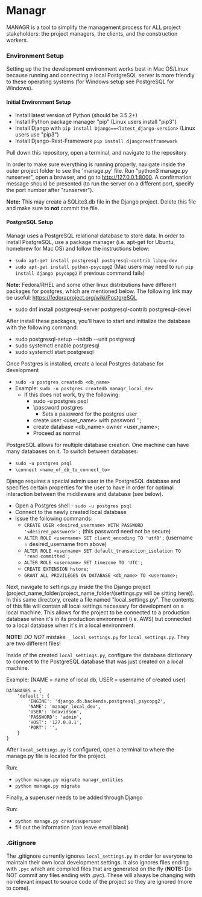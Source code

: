 # Managr
MANAGR is a tool to simplify the management process for ALL project stakeholders: the project managers, the clients, and the construction workers.

### Environment Setup
Setting up the the development environment works best in Mac OS/Linux because running and connecting a local PostgreSQL server is more friendly to these operating systems (for Windows setup see PostgreSQL for Windows).

#### Initial Environment Setup
* Install latest version of Python (should be 3.5.2+)
* Install Python package manager "pip" (Linux users install "pip3")
* Install Django with `pip install Django==<latest_django-version>` (Linux users use "pip3")
* Install Django-Rest-Framework `pip install djangorestframework`

Pull down this repository, open a terminal, and navigate to the repository

In order to make sure everything is running properly, navigate inside the outer project folder to see the 'manage.py' file. Run "python3 manage.py runserver", open a browser, and go to http://127.0.0.1:8000. A confirmation message should be presented (to run the server on a different port, specify the port number after "runserver").

**Note:** This may create a SQLite3.db file in the Django project. Delete this file and make sure to **not** commit the file.

#### PostgreSQL Setup
Managr uses a PostgreSQL relational database to store data. In order to install PostgreSQL, use a package manager (i.e. apt-get for Ubuntu, homebrew for Mac OS) and follow the instructions below:

* `sudo apt-get install postgresql postgresql-contrib libpq-dev`
* `sudo apt-get install python-psycopg2` (Mac users may need to run `pip install django psycopg2` if previous command fails)

**Note:** Fedora/RHEL and some other linux distributions have different packages for postgres, which are mentioned below. The following link may be useful: https://fedoraproject.org/wiki/PostgreSQL

* sudo dnf install postgresql-server postgresql-contrib postgresql-devel

After install these packages, you'll have to start and initialize the database with the following command:

* sudo postgresql-setup --initdb --unit postgresql
* sudo systemctl enable postgresql
* sudo systemctl start postgresql

Once Postgres is installed, create a local Postgres database for development
* `sudo -u postgres createdb <db_name>`
* Example: `sudo -u postgres createdb managr_local_dev`
   * If this does not work, try the following:
      * sudo -u postgres psql
      * \password postgres
         * Sets a password for the postgres user
      * create user <user_name> with password '<password>';
      * create database <db_name> owner <user_name>;
      * Proceed as normal

PostgreSQL allows for multiple database creation. One machine can have many databases on it. To switch between databases:
* `sudo -u postgres psql` 
* `\connect <name_of_db_to_connect_to>`

Django requires a special admin user in the PostgreSQL database and specifies certain properties for the user to have in order for optimal interaction between the middleware and database (see below).
* Open a Postgres shell - `sudo -u postgres psql`
* Connect to the newly created local database
* Issue the following commands:
    * `CREATE USER <desired_username> WITH PASSWORD '<desired_password>';` (this password need not be secure)
    * `ALTER ROLE <username> SET client_encoding TO 'utf8';` (username = desired_username from above)
    * `ALTER ROLE <username> SET default_transaction_isolation TO 'read committed';`
    * `ALTER ROLE <username> SET timezone TO 'UTC';`
    * `CREATE EXTENSION hstore;`
    * `GRANT ALL PRIVILEGES ON DATABASE <db_name> TO <username>;`

Next, navigate to settings.py inside the the Django project (project_name_folder/project_name_folder/(settings.py will be sitting here)). In this same directory, create a file named "local_settings.py". The contents of this file will contain all local settings necessary for development on a local machine. This allows for the project to be connected to a production database when it's in its production environment (i.e. AWS) but connected to a local database when it's in a local environment.

**NOTE:** _DO NOT_ mistake `__local_settings.py` for `local_settings.py`. They are two different files!

Inside of the created `local_settings.py`, configure the database dictionary to connect to the PostgreSQL database that was just created on a local machine.

Example: (NAME = name of local db, USER = username of created user)
~~~~
DATABASES = {
    'default': {
        'ENGINE': 'django.db.backends.postgresql_psycopg2',
        'NAME': 'managr_local_dev',
        'USER': 'bdavidson',
        'PASSWORD': 'admin',
        'HOST': '127.0.0.1',
        'PORT': '',
    }
}
~~~~
After `local_settings.py` is configured, open a terminal to where the manage.py file is located for the project.

Run:
* `python manage.py migrate managr_entities`
* `python manage.py migrate`

Finally, a superuser needs to be added through Django

Run:
* `python manage.py createsuperuser`
* fill out the information (can leave email blank)

### .Gitignore
The .gitignore currently ignores `local_settings.py` in order for everyone to maintain their own local development settings. It also ignores files ending with `.pyc` which are compiled files that are generated on the fly (**NOTE:** Do NOT commit any files ending with .pyc). These will always be changing with no relevant impact to source code of the project so they are ignored (more to come).
